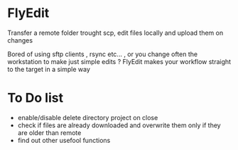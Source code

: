 # FlyEdit
Transfer a remote folder trought scp, edit files locally and upload them on changes

Bored of using sftp clients , rsync etc... , or you change often the workstation to make just simple edits  ?
FlyEdit makes your workflow straight to the target in a simple way


# To Do list

  - enable/disable delete directory project on close
  - check if files are already downloaded and overwrite them only if they are older than remote
  - find out other usefool functions
